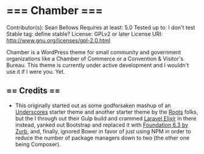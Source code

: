 # === Chamber ===

Contributor(s): Sean Bellows
Requires at least: 5.0
Tested up to: I don't test
Stable tag: define stable?
License: GPLv2 or later
License URI: http://www.gnu.org/licenses/gpl-2.0.html

Chamber is a WordPress theme for small community and government organizations like a Chamber of Commerce or a Convention & Visitor's Bureau. This theme is currently under active development and I wouldn't use it if I were you. Yet.

## == Credits ==

* This originally started out as some godforsaken mashup of an [Underscores](http://underscores.me/) starter theme and another starter theme by the [Roots](htts://roots.io/sage/) folks, but the I through out their Gulp build and crammed [Laravel Elixir](https://github.com/laravel/elixir/) in there instead, yanked out Bootstrap and replaced it with [Foundation 6.3 by Zurb](https://github.com/zurb/foundation-sites/), and, finally, ignored Bower in favor of just using NPM in order to reduce the number of package managers down to two (the other one being Composer).